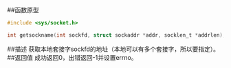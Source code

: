 ##函数原型
```c
#include <sys/socket.h>

int getsockname(int sockfd, struct sockaddr *addr, socklen_t *addrlen);
```
##描述
获取本地套接字sockfd的地址（本地可以有多个套接字，所以要指定）。
##返回值
成功返回0，出错返回-1并设置errno。